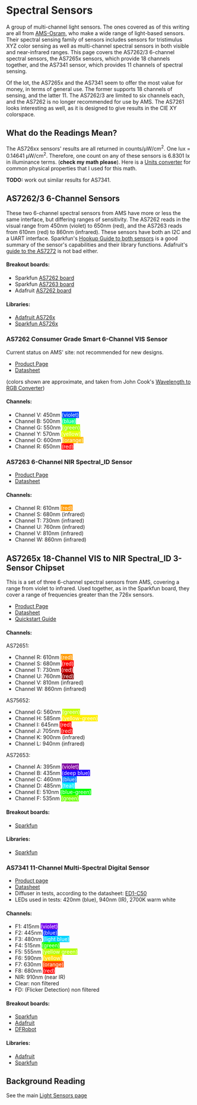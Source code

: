 # Spectral Sensors

A group of multi-channel light sensors. The ones covered as of this writing are all from [AMS-Osram](https://ams.com), who make a wide range of light-based sensors. Their spectral sensing family of sensors includes sensors for tristimulus XYZ color sensing as well as multi-channel spectral sensors in both visible and near-infrared ranges. This page covers the AS7262/3 6-channel spectral sensors, the AS7265x sensors, which provide 18 channels together, and the AS7341 sensor, which provides 11 channels of spectral sensing.

Of the lot, the AS7265x and the AS7341 seem to offer the most value for money, in terms of general use. The former supports 18 channels of sensing, and the latter 11. The AS7262/3 are limited to six channels each, and the AS7262 is no longer recommended for use by AMS. The AS7261 looks interesting as well, as it is designed to give results in the CIE XY colorspace.

## What do the Readings Mean?

The AS726xx sensors' results are all returned in counts/&mu;W/cm<sup>2</sup>. One lux = 0.14641 &mu;W/cm<sup>2</sup>. Therefore, one count on any of these sensors is 6.8301 lx in illuminance terms. (**check my math please**). Here is a [Units converter](https://www.unitsconverters.com/en/W/Cm2-To-Lx/Utu-3547-3537) for common physical properties that I used for this math.

**TODO:** work out similar results for AS7341. 

## AS7262/3 6-Channel Sensors
These two 6-channel spectral sensors from AMS have more or less the same interface, but differing ranges of sensitivity. The AS7262 reads in the visual range from 450nm (violet) to 650nm (red), and the AS7263 reads from 610nm (red) to 860nm (infrared). These sensors have both an I2C and a UART interface. Sparkfun's [Hookup Guide to both sensors](https://learn.sparkfun.com/tutorials/as726x-nirvi) is a good summary of the sensor's capabilities and their library functions. Adafruit's [guide to the AS7272](https://learn.adafruit.com/adafruit-as7262-6-channel-visible-light-sensor?view=all) is not bad either. 

#### Breakout boards:
* Sparkfun [AS7262 board](https://www.sparkfun.com/products/14347)
* Sparkfun [AS7263 board](https://www.sparkfun.com/products/14351)
* Adafruit [AS7262 board](https://www.adafruit.com/product/3779)

#### Libraries:
* [Adafruit AS726x](https://github.com/adafruit/Adafruit_AS726x)
* [Sparkfun AS726x](https://github.com/sparkfun/SparkFun_AS726x_Arduino_Library)

### AS7262 Consumer Grade Smart 6-Channel VIS Sensor

Current status on AMS' site: not recommended for new designs.

* [Product Page](https://ams.com/as7262)
* [Datasheet](https://ams.com/documents/20143/36005/AS7262_DS000486_2-00.pdf)

(colors shown are approximate, and taken from John Cook's [Wavelength to RGB Converter](https://www.johndcook.com/wavelength_to_RGB.html))
#### Channels:
* Channel V: 450nm <span style="color:white; background-color:#0046ff;">(violet)</span>
* Channel B: 500nm <span style="color:white; background-color:#00ff92;">(blue)</span>
* Channel G: 550nm <span style="color:white; background-color:#a3ff00;">(green)</span>
* Channel Y: 570nm <span style="color:white; background-color:#e1ff00;">(yellow)</span>
* Channel O: 600nm <span style="color:white; background-color:#ffbe00;">(orange)</span>
* Channel R: 650nm <span style="color:white; background-color:#ff0000;">(red)</span>

### AS7263 6-Channel NIR Spectral_ID Sensor

* [Product Page](https://ams.com/as7263)
* [Datasheet](https://ams.com/documents/20143/36005/AS7263_DS000476_1-00.pdf)

#### Channels: 
* Channel R: 610nm <span style="color:white; background-color:#ff9b00;">(red)</span>
* Channel S: 680nm (infrared)
* Channel T: 730nm (infrared)
* Channel U: 760nm (infrared)
* Channel V: 810nm (infrared)
* Channel W: 860nm (infrared)

## AS7265x 18-Channel VIS to NIR Spectral_ID 3-Sensor Chipset

This is a set of three 6-channel spectral sensors from AMS, covering a range from violet to infrared. Used together, as in the Sparkfun board, they cover a range of frequencies greater than the 726x sensors.

* [Product Page](https://ams.com/as7265x)
* [Datasheet](https://ams.com/documents/20143/36005/AS7265x_DS000612_1-00.pdf)
* [Quickstart Guide](https://ams.com/documents/20143/36005/AS7265x_QG000122_1-00.pdf)

#### Channels:

AS72651:
* Channel R: 610nm <span style="color:white; background-color:#ff9b00;">(red)</span>
* Channel S: 680nm <span style="color:white; background-color:#ff0000;">(red)</span>
* Channel T: 730nm <span style="color:white; background-color:#c80000;">(red)</span>
* Channel U: 760nm <span style="color:white; background-color:#8d0000;">(red)</span>
* Channel V: 810nm (infrared)
* Channel W: 860nm (infrared)

AS75652:
* Channel G: 560nm <span style="color:white; background-color:#c3ff00;">(green)</span>
* Channel H: 585nm <span style="color:white; background-color:#ffef00;">(yellow-green)</span>
* Channel I: 645nm <span style="color:white; background-color:#ff0000;">(red)</span>
* Channel J: 705nm <span style="color:white; background-color:#f60000;">(red)</span>
* Channel K: 900nm (infrared)
* Channel L: 940nm (infrared)

AS72653: 
* Channel A: 395nm <span style="color:white; background-color:#8000a1;">(violet)</span>
* Channel B: 435nm <span style="color:white; background-color:#2300ff;">(deep blue)</span>
* Channel C: 460nm <span style="color:white; background-color:#007bff;">(blue)</span>
* Channel D: 485nm <span style="color:white; background-color:#00eaff;">(teal)</span>
* Channel E: 510nm <span style="color:white; background-color:#00ff00;">(blue-green)</span>
* Channel F: 535nm <span style="color:white; background-color:#70ff00;">(green)</span>

#### Breakout boards:
* [Sparkfun](https://www.sparkfun.com/products/15050)

#### Libraries:
* [Sparkfun](https://github.com/sparkfun/SparkFun_AS7265x_Arduino_Library)

### AS7341 11-Channel Multi-Spectral Digital Sensor

* [Product page](https://ams.com/as7341)
* [Datasheet](https://ams.com/documents/20143/36005/AS7341_DS000504_3-00.pdf)
* Diffuser in tests, according to the datasheet: [ED1-C50](https://www.thorlabs.com/thorproduct.cfm?partnumber=ED1-C50)
* LEDs used in tests: 420nm (blue), 940nm (IR), 2700K warm white 

#### Channels:

* F1: 415nm <span style="color:white; background-color:#7600ed;">(violet)</span>
* F2: 445nm <span style="color:white; background-color:#0028ff;">(blue)</span>
* F3: 480nm <span style="color:white; background-color:#00d5ff;">(light blue)</span>
* F4: 515nm <span style="color:white; background-color:#1fff00;">(green)</span>
* F5: 555nm <span style="color:white; background-color:#b3ff00;">(yellow green)</span>
* F6: 590nm <span style="color:white; background-color:#ffdf00;">(yellow)</span>
* F7: 630nm <span style="color:white; background-color:#ff4f00;">(orange)</span>
* F8: 680nm <span style="color:white; background-color:#ff0000;">(red)</span>
* NIR: 910nm (near IR)
* Clear: non filtered
* FD: (Flicker Detection) non filtered

#### Breakout boards:
* [Sparkfun](https://www.sparkfun.com/products/17719)
* [Adafruit](https://github.com/adafruit/Adafruit_AS7341)
* [DFRobot](https://www.dfrobot.com/product-2132.html)

#### Libraries:
* [Adafruit](https://github.com/adafruit/Adafruit_AS7341)
* [Sparkfun](https://github.com/sparkfun/SparkFun_AS7341X_Arduino_Library)


## Background Reading

See the main [Light Sensors page](../LightSensors/index.html#background-reading)
